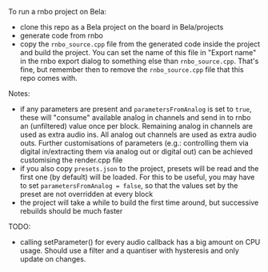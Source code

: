 To run a rnbo project on Bela:

- clone this repo as a Bela project on the board in Bela/projects
- generate code from rnbo
- copy the `rnbo_source.cpp` file from the generated code inside the project and build the project. You can set the name of this file in "Export name" in the rnbo export dialog to something else than `rnbo_source.cpp`. That's fine, but remember then to remove the `rnbo_source.cpp` file that this repo comes with.

Notes:
- if any parameters are present and `parametersFromAnalog` is set to `true`, these will "consume" available analog in channels and send in to rnbo an (unfiltered) value once per block. Remaining analog in channels are used as extra audio ins. All analog out channels are used as extra audio outs. Further customisations of parameters (e.g.: controlling them via digital in/extracting them via analog out or digital out) can be achieved customising the render.cpp file
- if you also copy `presets.json` to the project, presets will be read and the first one (by default) will be loaded. For this to be useful, you may have to set `parametersFromAnalog = false`, so that the values set by the preset are not overridden at every block
- the project will take a while to build the first time around, but successive rebuilds should be much faster

TODO:
- calling setParameter() for every audio callback has a big amount on CPU usage. Should use a filter and a quantiser with hysteresis and only update on changes.
